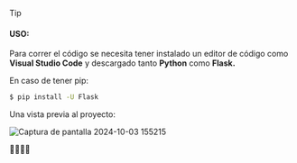 > [!TIP]
> #### USO:
> Para correr el código se necesita tener instalado un editor de código como **Visual Studio Code** y descargado tanto **Python** como **Flask.**

En caso de tener pip:
```bash
$ pip install -U Flask
```

Una vista previa al proyecto:


![Captura de pantalla 2024-10-03 155215](https://github.com/user-attachments/assets/1ba97b4d-6fda-4a41-8209-ce4d666068c2)

🚀👨🏻‍🚀
